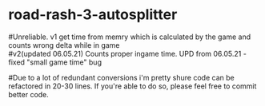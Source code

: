 # road-rash-3-autosplitter
#Unreliable. v1 get time from memry which is calculated by the game and counts wrong delta while in game    
#v2(updated 06.05.21) Counts proper ingame time. UPD from 06.05.21 - fixed "small game time" bug   
 
 
#Due to a lot of redundant conversions i'm pretty shure code can be refactored in 20-30 lines. If you're able to do so, please feel free to commit better code.    
